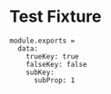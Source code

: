Test Fixture
============

    module.exports =
      data:
        trueKey: true
        falseKey: false
        subKey:
          subProp: 1

